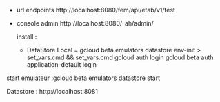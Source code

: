 - url endpoints
http://localhost:8080/fem/api/etab/v1/test

- console admin 
http://localhost:8080/_ah/admin/

    install : 
    - DataStore Local = gcloud beta emulators datastore env-init > set_vars.cmd && set_vars.cmd
 gcloud auth login
gcloud beta auth application-default login

start emulateur :gcloud beta emulators datastore start

Datastore : http://localhost:8081    